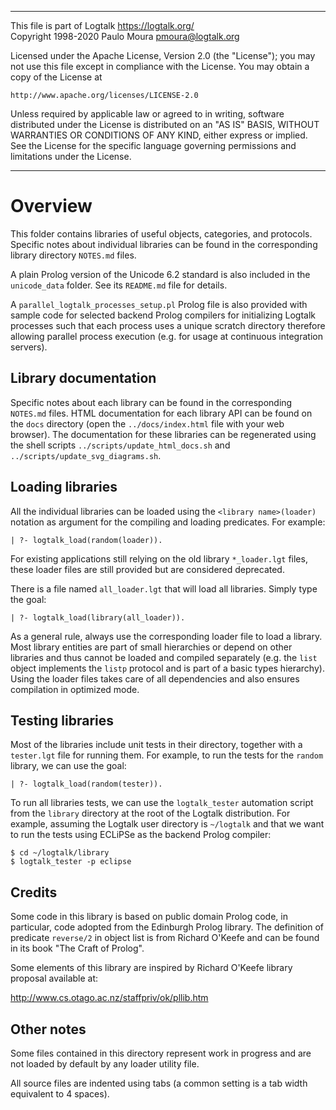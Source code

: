 ________________________________________________________________________

This file is part of Logtalk <https://logtalk.org/>  
Copyright 1998-2020 Paulo Moura <pmoura@logtalk.org>

Licensed under the Apache License, Version 2.0 (the "License");
you may not use this file except in compliance with the License.
You may obtain a copy of the License at

    http://www.apache.org/licenses/LICENSE-2.0

Unless required by applicable law or agreed to in writing, software
distributed under the License is distributed on an "AS IS" BASIS,
WITHOUT WARRANTIES OR CONDITIONS OF ANY KIND, either express or implied.
See the License for the specific language governing permissions and
limitations under the License.
________________________________________________________________________


Overview
========

This folder contains libraries of useful objects, categories, and protocols.
Specific notes about individual libraries can be found in the corresponding
library directory `NOTES.md` files.

A plain Prolog version of the Unicode 6.2 standard is also included in the
`unicode_data` folder. See its `README.md` file for details.

A `parallel_logtalk_processes_setup.pl` Prolog file is also provided with
sample code for selected backend Prolog compilers for initializing Logtalk
processes such that each process uses a unique scratch directory therefore
allowing parallel process execution (e.g. for usage at continuous integration
servers).


Library documentation
---------------------

Specific notes about each library can be found in the corresponding `NOTES.md`
files. HTML documentation for each library API can be found on the `docs`
directory (open the `../docs/index.html` file with your web browser). The
documentation for these libraries can be regenerated using the shell scripts
`../scripts/update_html_docs.sh` and `../scripts/update_svg_diagrams.sh`.


Loading libraries
-----------------

All the individual libraries can be loaded using the `<library name>(loader)`
notation as argument for the compiling and loading predicates. For example:

	| ?- logtalk_load(random(loader)).

For existing applications still relying on the old library `*_loader.lgt`
files, these loader files are still provided but are considered deprecated.

There is a file named `all_loader.lgt` that will load all libraries. Simply
type the goal:

	| ?- logtalk_load(library(all_loader)).

As a general rule, always use the corresponding loader file to load a
library. Most library entities are part of small hierarchies or depend on
other libraries and thus cannot be loaded and compiled separately (e.g. the
`list` object implements the `listp` protocol and is part of a basic types
hierarchy). Using the loader files takes care of all dependencies and also
ensures compilation in optimized mode.


Testing libraries
-----------------

Most of the libraries include unit tests in their directory, together with
a `tester.lgt` file for running them. For example, to run the tests for the
`random` library, we can use the goal:

	| ?- logtalk_load(random(tester)).

To run all libraries tests, we can use the `logtalk_tester` automation script
from the `library` directory at the root of the Logtalk distribution. For
example, assuming the Logtalk user directory is `~/logtalk` and that we want
to run the tests using ECLiPSe as the backend Prolog compiler:

	$ cd ~/logtalk/library
	$ logtalk_tester -p eclipse


Credits
-------

Some code in this library is based on public domain Prolog code, in particular,
code adopted from the Edinburgh Prolog library. The definition  of predicate
`reverse/2` in object list is from Richard O'Keefe and can be found in its book
"The Craft of Prolog".

Some elements of this library are inspired by Richard O'Keefe library proposal
available at:

http://www.cs.otago.ac.nz/staffpriv/ok/pllib.htm


Other notes
-----------

Some files contained in this directory represent work in progress and are
not loaded by default by any loader utility file.

All source files are indented using tabs (a common setting is a tab width
equivalent to 4 spaces).
